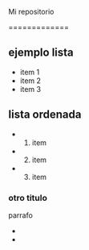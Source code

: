 Mi repositorio

=============

ejemplo lista
--------------

* item 1
* item 2
* item 3

lista ordenada
--------------

* 1. item 
* 2. item 
* 3. item 

### otro titulo

parrafo

-
-

